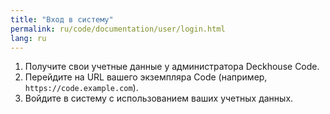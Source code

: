 ```yaml
---
title: "Вход в систему"
permalink: ru/code/documentation/user/login.html 
lang: ru
---
```


1. Получите свои учетные данные у администратора Deckhouse Code.
2. Перейдите на URL вашего экземпляра Code (например, `https://code.example.com`).
3. Войдите в систему с использованием ваших учетных данных.

